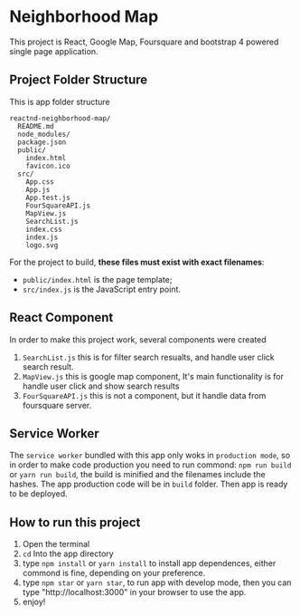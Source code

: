 # Neighborhood Map
This project is React, Google Map, Foursquare and bootstrap 4 powered single page application.

## Project Folder Structure
This is app folder structure
```
reactnd-neighborhood-map/
  README.md
  node_modules/
  package.json
  public/
    index.html
    favicon.ico
  src/
    App.css
    App.js
    App.test.js
    FourSquareAPI.js
    MapView.js
    SearchList.js
    index.css
    index.js
    logo.svg
```

For the project to build, **these files must exist with exact filenames**:

* `public/index.html` is the page template;
* `src/index.js` is the JavaScript entry point.

## React Component
In order to make this project work, several components were created
1. `SearchList.js` this is for filter search resualts, and handle user click search result.
2. `MapView.js` this is google map component, It's main functionality is for handle user click
and show search results
3. `FourSquareAPI.js` this is not a component, but it handle data from foursquare server.

## Service Worker
The `service worker` bundled with this app only woks in `production mode`, so in order to make
code production you need to run commond:
`npm run build` or `yarn run build`, the build is minified and the filenames include the hashes.
The app production code will be in `build` folder. Then app is ready to be deployed.


## How to run this project
1. Open the terminal
2. `cd` Into the app directory
3. type `npm install` or `yarn install` to install app dependences,
   either commond is fine, depending on your preference.
4. type `npm star` or `yarn star`, to run app with develop mode,
   then you can type "http://localhost:3000" in your browser to use the app.
5. enjoy!

